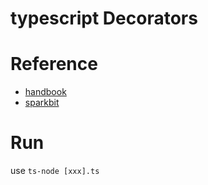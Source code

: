 # typescript Decorators

# Reference

* [handbook](http://www.typescriptlang.org/docs/handbook/decorators.html)
* [sparkbit](https://www.sparkbit.pl/typescript-decorators/)

# Run

use `ts-node [xxx].ts`
